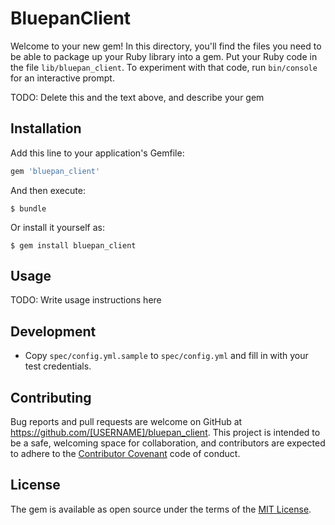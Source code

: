 # BluepanClient

Welcome to your new gem! In this directory, you'll find the files you need to be able to package up your Ruby library into a gem. Put your Ruby code in the file `lib/bluepan_client`. To experiment with that code, run `bin/console` for an interactive prompt.

TODO: Delete this and the text above, and describe your gem

## Installation

Add this line to your application's Gemfile:

```ruby
gem 'bluepan_client'
```

And then execute:

    $ bundle

Or install it yourself as:

    $ gem install bluepan_client

## Usage

TODO: Write usage instructions here

## Development

- Copy `spec/config.yml.sample` to `spec/config.yml` and fill in with your test credentials.

## Contributing

Bug reports and pull requests are welcome on GitHub at https://github.com/[USERNAME]/bluepan_client. This project is intended to be a safe, welcoming space for collaboration, and contributors are expected to adhere to the [Contributor Covenant](http://contributor-covenant.org) code of conduct.


## License

The gem is available as open source under the terms of the [MIT License](http://opensource.org/licenses/MIT).

